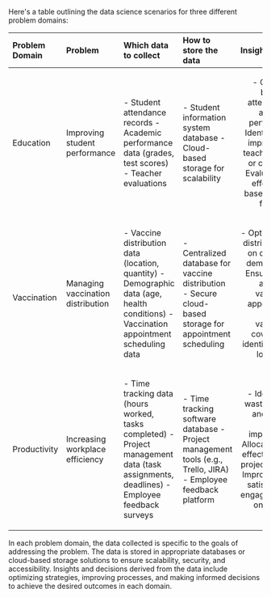 ﻿Here's a table outlining the data science scenarios for three different problem domains:

|Problem Domain|Problem|Which data to collect|How to store the data|Insights/Decisions|
| :- | :- | :- | :- | :-: |
|Education|Improving student performance|- Student attendance records - Academic performance data (grades, test scores) - Teacher evaluations|<p>- Student information system database - Cloud-based storage for scalability</p><p></p><p></p><p></p>|<p>- Correlation between attendance and academic performance - Identify areas for improvement in teaching methods or curriculum - Evaluate teacher effectiveness based on student feedback</p><p></p>|
|`	`Vaccination|Managing vaccination distribution|- Vaccine distribution data (location, quantity) - Demographic data (age, health conditions) - Vaccination appointment scheduling data|- Centralized database for vaccine distribution - Secure cloud-based storage for appointment scheduling|<p>- Optimize vaccine distribution based on demand and demographics - Ensure equitable access to vaccination appointments - Monitor vaccination coverage and identify areas with low uptake</p><p></p><p></p>|
|Productivity|Increasing workplace efficiency|<p>- Time tracking data (hours worked, tasks completed) - Project management data (task assignments, deadlines) - Employee feedback surveys</p><p></p>|- Time tracking software database - Project management tools (e.g., Trello, JIRA) - Employee feedback platform|- Identify time-wasting activities and areas for process improvement - Allocate resources effectively to meet project deadlines - Improve employee satisfaction and engagement based on feedback|

In each problem domain, the data collected is specific to the goals of addressing the problem. The data is stored in appropriate databases or cloud-based storage solutions to ensure scalability, security, and accessibility. Insights and decisions derived from the data include optimizing strategies, improving processes, and making informed decisions to achieve the desired outcomes in each domain.
